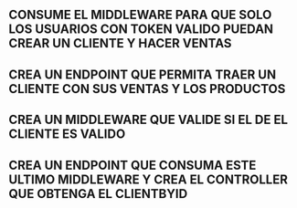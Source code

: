 ## CONSUME EL  MIDDLEWARE PARA QUE SOLO LOS USUARIOS CON TOKEN VALIDO PUEDAN CREAR UN CLIENTE Y HACER VENTAS
## CREA UN ENDPOINT QUE PERMITA TRAER UN CLIENTE CON SUS VENTAS Y LOS PRODUCTOS
## CREA UN MIDDLEWARE QUE VALIDE SI EL DE EL CLIENTE ES VALIDO
## CREA UN ENDPOINT QUE CONSUMA ESTE ULTIMO MIDDLEWARE Y CREA EL CONTROLLER QUE OBTENGA EL CLIENTBYID
